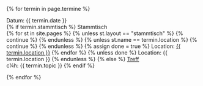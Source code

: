 {% for termin in page.termine %}
<p>
	Datum: {{ termin.date }}<br>
	{% if termin.stammtisch %}
	Stammtisch</br>
	{% for st in site.pages %}
		{% unless st.layout == "stammtisch" %}
			{% continue %}
		{% endunless %}
		{% unless st.name == termin.location %}
			{% continue %}
		{% endunless %}
		{% assign done = true %}
		Location: <a href="{{ st.link }}">{{ termin.location }}</a>
	{% endfor %}
	{% unless done %}
		Location: {{ termin.location }}
	{% endunless %}
	{% else %}
	<a href="anfahrt.html">Treff</a><br>
	c¼h: {{ termin.topic }}
	{% endif %}
</p>
{% endfor %}
